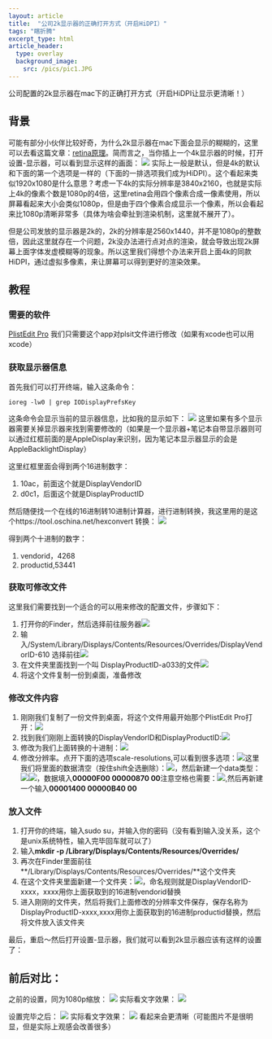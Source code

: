 ```yaml
---
layout: article
title:  "公司2k显示器的正确打开方式（开启HiDPI）"
tags: "瞎折腾"
excerpt_type: html
article_header:
  type: overlay
  background_image:
    src: /pics/pic1.JPG
---
```

公司配置的2k显示器在mac下的正确打开方式（开启HiDPI让显示更清晰！）
<!--more-->

## 背景
可能有部分小伙伴比较好奇，为什么2k显示器在mac下面会显示的糊糊的，这里可以去看这篇文章：[retina原理](https://blog.csdn.net/Allenyhy/article/details/81610244)。简而言之，当你插上一个4k显示器的时候，打开设置-显示器，可以看到显示这样的画面：
![](http://mwebpic.oss-cn-shenzhen.aliyuncs.com/2021/05/19/16214182231598.jpg?x-oss-process=image/auto-orient,1/quality,q_90)
实际上一般是默认，但是4k的默认和下面的第一个选项是一样的（下面的一排选项我们成为HiDPI）。这个看起来类似1920x1080是什么意思？考虑一下4k的实际分辨率是3840x2160，也就是实际上4k的像素个数是1080p的4倍，这里retina会用四个像素合成一像素使用，所以屏幕看起来大小会类似1080p，但是由于四个像素合成显示一个像素，所以会看起来比1080p清晰非常多（具体为啥会牵扯到渲染机制，这里就不展开了）。

但是公司发放的显示器是2k的，2k的分辨率是2560x1440，并不是1080p的整数倍，因此这里就存在一个问题，2k没办法进行点对点的渲染，就会导致出现2k屏幕上面字体发虚模糊等的现象。所以这里我们得想个办法来开启上面4k的同款HiDPI，通过虚拟多像素，来让屏幕可以得到更好的渲染效果。

## 教程

### 需要的软件
[PlistEdit Pro](https://www.fatcatsoftware.com/plisteditpro/)
我们只需要这个app对plsit文件进行修改（如果有xcode也可以用xcode）

### 获取显示器信息
首先我们可以打开终端，输入这条命令：
``` shell
ioreg -lw0 | grep IODisplayPrefsKey
```
这条命令会显示当前的显示器信息，比如我的显示如下：
![](http://mwebpic.oss-cn-shenzhen.aliyuncs.com/2021/05/19/16214189215926.jpg?x-oss-process=image/auto-orient,1/quality,q_90)
这里如果有多个显示器需要关掉显示器来找到需要修改的（如果是一个显示器+笔记本自带显示器则可以通过红框前面的是AppleDisplay来识别，因为笔记本显示器显示的会是AppleBacklightDisplay）

这里红框里面会得到两个16进制数字：
1. 10ac，前面这个就是DisplayVendorID
2. d0c1，后面这个就是DisplayProductID

然后随便找一个在线的16进制转10进制计算器，进行进制转换，我这里用的是这个https://tool.oschina.net/hexconvert
转换：
![](http://mwebpic.oss-cn-shenzhen.aliyuncs.com/2021/05/19/16214191226878.jpg?x-oss-process=image/auto-orient,1/quality,q_90)

得到两个十进制的数字：
1. vendorid，4268
2. productid,53441

### 获取可修改文件
这里我们需要找到一个适合的可以用来修改的配置文件，步骤如下：
1. 打开你的Finder，然后选择前往服务器![](http://mwebpic.oss-cn-shenzhen.aliyuncs.com/2021/05/19/16214192723048.jpg?x-oss-process=image/auto-orient,1/quality,q_90)
2. 输入/System/Library/Displays/Contents/Resources/Overrides/DisplayVendorID-610 选择前往![](http://mwebpic.oss-cn-shenzhen.aliyuncs.com/2021/05/19/16214193173035.jpg?x-oss-process=image/auto-orient,1/quality,q_90)
3. 在文件夹里面找到一个叫 DisplayProductID-a033的文件![](http://mwebpic.oss-cn-shenzhen.aliyuncs.com/2021/05/19/16214193679856.jpg?x-oss-process=image/auto-orient,1/quality,q_90)
4. 将这个文件复制一份到桌面，准备修改


### 修改文件内容
1. 刚刚我们复制了一份文件到桌面，将这个文件用最开始那个PlistEdit Pro打开：![](http://mwebpic.oss-cn-shenzhen.aliyuncs.com/2021/05/19/16214194684994.jpg?x-oss-process=image/auto-orient,1/quality,q_90)
2. 找到我们刚刚上面转换的DisplayVendorID和DisplayProductID:![](http://mwebpic.oss-cn-shenzhen.aliyuncs.com/2021/05/19/16214195151059.jpg?x-oss-process=image/auto-orient,1/quality,q_90)
3. 修改为我们上面转换的十进制：![](http://mwebpic.oss-cn-shenzhen.aliyuncs.com/2021/05/19/16214195914956.jpg?x-oss-process=image/auto-orient,1/quality,q_90)
4. 修改分辨率。点开下面的选项scale-resolutions,可以看到很多选项：![](http://mwebpic.oss-cn-shenzhen.aliyuncs.com/2021/05/19/16214197282198.jpg?x-oss-process=image/auto-orient,1/quality,q_90)这里我们将里面的数据清空（按住shift全选删除）：![](http://mwebpic.oss-cn-shenzhen.aliyuncs.com/2021/05/19/16214197763308.jpg?x-oss-process=image/auto-orient,1/quality,q_90)，然后新建一个data类型：![](http://mwebpic.oss-cn-shenzhen.aliyuncs.com/2021/05/19/16214198023150.jpg?x-oss-process=image/auto-orient,1/quality,q_90)![](http://mwebpic.oss-cn-shenzhen.aliyuncs.com/2021/05/19/16214198229222.jpg?x-oss-process=image/auto-orient,1/quality,q_90)，数据填入**00000F00 00000870 00**注意空格也需要：![](http://mwebpic.oss-cn-shenzhen.aliyuncs.com/2021/05/19/16214198738678.jpg?x-oss-process=image/auto-orient,1/quality,q_90),然后再新建一个输入**00001400 00000B40 00**

### 放入文件
1. 打开你的终端，输入sudo su，并输入你的密码（没有看到输入没关系，这个是unix系统特性，输入完毕回车就可以了）
2. 输入**mkdir -p /Library/Displays/Contents/Resources/Overrides/**
3. 再次在Finder里面前往**/Library/Displays/Contents/Resources/Overrides/**这个文件夹
4. 在这个文件夹里面新建一个文件夹：![](http://mwebpic.oss-cn-shenzhen.aliyuncs.com/2021/05/19/16214200150938.jpg?x-oss-process=image/auto-orient,1/quality,q_90)，命名规则就是DisplayVendorID-xxxx，xxxx用你上面获取到的16进制vendorid替换
5. 进入刚刚的文件夹，然后将我们上面修改的分辨率文件保存，保存名称为DisplayProductID-xxxx,xxxx用你上面获取到的16进制productid替换，然后将文件放入该文件夹

最后，重启～然后打开设置-显示器，我们就可以看到2k显示器应该有这样的设置了：


## 前后对比：
之前的设置，同为1080p缩放：
![](http://mwebpic.oss-cn-shenzhen.aliyuncs.com/2021/05/19/16214203804797.jpg?x-oss-process=image/auto-orient,1/quality,q_90)
实际看文字效果：
![](http://mwebpic.oss-cn-shenzhen.aliyuncs.com/2021/05/19/16214204224763.jpg?x-oss-process=image/auto-orient,1/quality,q_90)

设置完毕之后：
![](http://mwebpic.oss-cn-shenzhen.aliyuncs.com/2021/05/19/16214208092922.jpg?x-oss-process=image/auto-orient,1/quality,q_90)
实际看文字效果：
![](http://mwebpic.oss-cn-shenzhen.aliyuncs.com/2021/05/19/16214208793525.jpg?x-oss-process=image/auto-orient,1/quality,q_90)
看起来会更清晰（可能图片不是很明显，但是实际上观感会改善很多）
